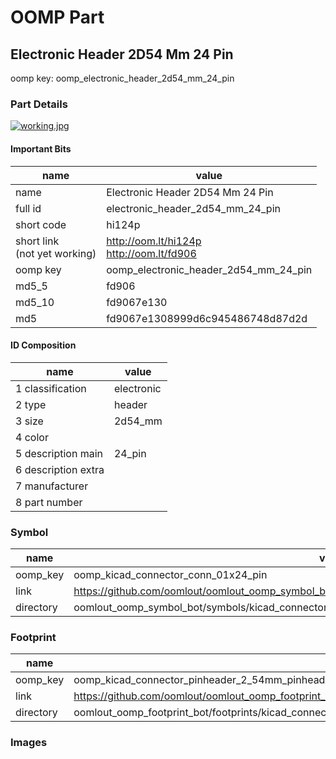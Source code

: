# OOMP Part  
## Electronic Header 2D54 Mm 24 Pin  
  
oomp key: oomp_electronic_header_2d54_mm_24_pin  
  
### Part Details  
  
[![working.jpg](working_600.jpg)](working.jpg)  
  
#### Important Bits  
| name | value | 
| --- | --- | 
| name | Electronic Header 2D54 Mm 24 Pin | 
| full id | electronic_header_2d54_mm_24_pin | 
| short code | hi124p | 
| short link<br>(not yet working) | http://oom.lt/hi124p<br>http://oom.lt/fd906 | 
| oomp key | oomp_electronic_header_2d54_mm_24_pin | 
| md5_5 | fd906 | 
| md5_10 | fd9067e130 | 
| md5 | fd9067e1308999d6c945486748d87d2d | 
#### ID Composition  
| name | value | 
| --- | --- | 
| 1 classification | electronic | 
| 2 type | header | 
| 3 size | 2d54_mm | 
| 4 color |  | 
| 5 description main | 24_pin | 
| 6 description extra |  | 
| 7 manufacturer |  | 
| 8 part number |  | 
### Symbol  
| name | value | 
| --- | --- | 
| oomp_key | oomp_kicad_connector_conn_01x24_pin | 
| link | https://github.com/oomlout/oomlout_oomp_symbol_bot/tree/main/symbols/kicad_connector_conn_01x24_pin | 
| directory | oomlout_oomp_symbol_bot/symbols/kicad_connector_conn_01x24_pin//working/working.kicad_sym | 
### Footprint  
| name | value | 
| --- | --- | 
| oomp_key | oomp_kicad_connector_pinheader_2_54mm_pinheader_1x24_p2_54mm_vertical | 
| link | https://github.com/oomlout/oomlout_oomp_footprint_bot/tree/main/foootprntss/kicad_connector_pinheader_2_54mm_pinheader_1x24_p2_54mm_vertical | 
| directory | oomlout_oomp_footprint_bot/footprints/kicad_connector_pinheader_2_54mm_pinheader_1x24_p2_54mm_vertical//working/working.kicad_mod | 
### Images  
